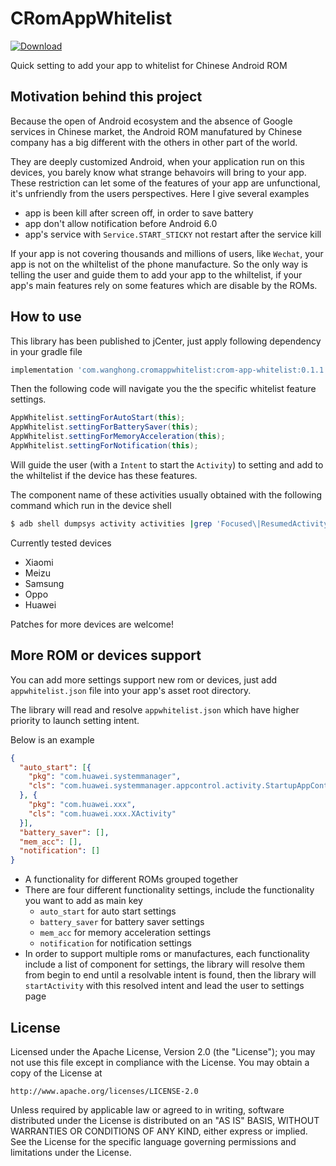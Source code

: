 CRomAppWhitelist
======
[ ![Download](https://api.bintray.com/packages/wanghonglin/maven/crom-app-whitelist/images/download.svg?version=0.1.0) ](https://bintray.com/wanghonglin/maven/crom-app-whitelist/0.1.0/link)

Quick setting to add your app to whitelist for Chinese Android ROM

Motivation behind this project
------

Because the open of Android ecosystem and the absence of Google services in Chinese market, the Android ROM manufatured by Chinese company has a big different with the others in other part of the world.

They are deeply customized Android, when your application run on this devices, you barely know what strange behavoirs will bring to your app. These restriction can let some of the features of your app are unfunctional, it's unfriendly from the users perspectives. Here I give several examples

* app is been kill after screen off, in order to save battery
* app don't allow notification before Android 6.0
* app's service with `Service.START_STICKY` not restart after the service kill

If your app is not covering thousands and millions of users, like `Wechat`, your app is not on the whiltelist of the phone manufacture. So the only way is telling the user and guide them to add your app to the whiltelist, if your app's main features rely on some features which are disable by the ROMs.

How to use
------

This library has been published to jCenter, just apply following dependency in your gradle file

```gradle
implementation 'com.wanghong.cromappwhitelist:crom-app-whitelist:0.1.1'
```

Then the following code will navigate you the the specific whitelist feature settings.

```java
AppWhitelist.settingForAutoStart(this);
AppWhitelist.settingForBatterySaver(this);
AppWhitelist.settingForMemoryAcceleration(this);
AppWhitelist.settingForNotification(this);
```
Will guide the user (with a `Intent` to start the `Activity`) to setting and add to the whiltelist if the device has these features.

The component name of these activities usually obtained with the following command which run in the device shell

```sh
$ adb shell dumpsys activity activities |grep 'Focused\|ResumedActivity'
```

Currently tested devices

* Xiaomi
* Meizu
* Samsung
* Oppo
* Huawei

Patches for more devices are welcome!

More ROM or devices support
---------------------------
You can add more settings support new rom or devices, just add `appwhitelist.json` file into your app's asset root directory.

The library will read and resolve `appwhitelist.json` which have higher priority to launch setting intent.

Below is an example

```json
{
  "auto_start": [{
    "pkg": "com.huawei.systemmanager",
    "cls": "com.huawei.systemmanager.appcontrol.activity.StartupAppControlActivity"
  }, {
    "pkg": "com.huawei.xxx",
    "cls": "com.huawei.xxx.XActivity"
  }],
  "battery_saver": [],
  "mem_acc": [],
  "notification": []
}
```
* A functionality for different ROMs grouped together
* There are four different functionality settings, include the functionality you want to add as main key
    * `auto_start` for auto start settings
    * `battery_saver` for battery saver settings
    * `mem_acc` for memory acceleration settings
    * `notification` for notification settings
* In order to support multiple roms or manufactures, each functionality include a list of component for settings, the library will resolve them
from begin to end until a resolvable intent is found, then the library will `startActivity` with
this resolved intent and lead the user to settings page


License
------
Licensed under the Apache License, Version 2.0 (the "License");
you may not use this file except in compliance with the License.
You may obtain a copy of the License at

    http://www.apache.org/licenses/LICENSE-2.0

Unless required by applicable law or agreed to in writing, software
distributed under the License is distributed on an "AS IS" BASIS,
WITHOUT WARRANTIES OR CONDITIONS OF ANY KIND, either express or implied.
See the License for the specific language governing permissions and
limitations under the License.
